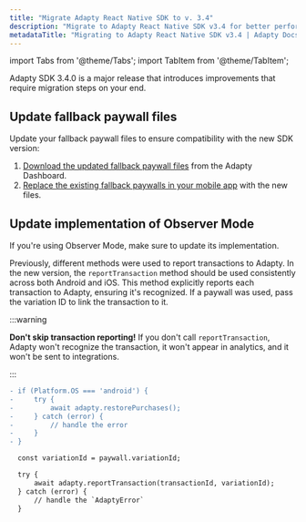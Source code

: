 ```yaml
---
title: "Migrate Adapty React Native SDK to v. 3.4"
description: "Migrate to Adapty React Native SDK v3.4 for better performance and new monetization features."
metadataTitle: "Migrating to Adapty React Native SDK v3.4 | Adapty Docs"
---
```


import Tabs from '@theme/Tabs';
import TabItem from '@theme/TabItem'; 

Adapty SDK 3.4.0 is a major release that introduces improvements that require migration steps on your end.

## Update fallback paywall files

Update your fallback paywall files to ensure compatibility with the new SDK version:

1. [Download the updated fallback paywall files](fallback-paywalls#download-fallback-paywalls-as-a-file-in-the-adapty-dashboard) from the Adapty Dashboard.
2. [Replace the existing fallback paywalls in your mobile app](react-native-use-fallback-paywalls) with the new files.

## Update implementation of Observer Mode

If you're using Observer Mode, make sure to update its implementation.

Previously, different methods were used to report transactions to Adapty. In the new version, the `reportTransaction` method should be used consistently across both Android and iOS. This method explicitly reports each transaction to Adapty, ensuring it's recognized. If a paywall was used, pass the variation ID to link the transaction to it.

:::warning

**Don't skip transaction reporting!**
If you don't call `reportTransaction`, Adapty won't recognize the transaction, it won't appear in analytics, and it won't be sent to integrations.

:::

```diff showLineNumbers 
- if (Platform.OS === 'android') {
-     try {
-         await adapty.restorePurchases();
-     } catch (error) {
-         // handle the error
-     }
- }

  const variationId = paywall.variationId;

  try {
      await adapty.reportTransaction(transactionId, variationId);
  } catch (error) {
      // handle the `AdaptyError`
  }
``` 